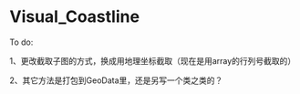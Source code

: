 # Visual_Coastline

To do:

1、更改截取子图的方式，换成用地理坐标截取（现在是用array的行列号截取的）

2、其它方法是打包到GeoData里，还是另写一个类之类的？

